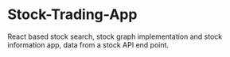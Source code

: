 # Stock-Trading-App

React based stock search, stock graph implementation and stock information
app, data from a stock API end point.
